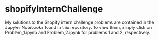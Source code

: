 # shopifyInternChallenge
My solutions to the Shopify intern challenge problems are contained in the Jupyter Notebooks found in this repository. To view them, simply click on Problem_1.ipynb and Problem_2.ipynb for problems 1 and 2, respectively.
